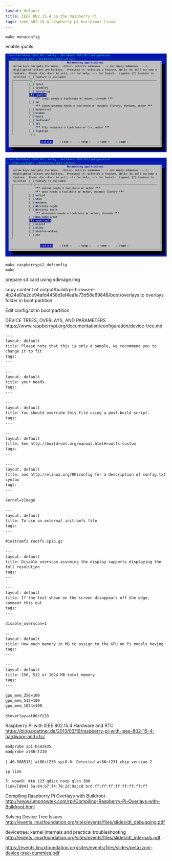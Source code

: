 ```yaml
---
layout: default
title: IEEE 802.15.4 on the Raspberry Pi
tags: ieee 802.15.4 raspberry pi buildroot linux
---
```


```
make menuconfig
```

enable iputils

![buildroot-iputils](/assets/img/buildroot-iputils.png)

![buildroot-wpan-tools](/assets/img/buildroot-wpan-tools.png)

```
make raspberrypi2_defconfig
make
```

prepare sd card using sdimage.img

copy content of output/build/rpi-firmware-4b24a81a2ce94afd4458d1af4ea1e73d58e69848/boot/overlays to overlays folder in boot partition

Edit config.txt in boot partition

DEVICE TREES, OVERLAYS, AND PARAMETERS https://www.raspberrypi.org/documentation/configuration/device-tree.md

```
---
layout: default
title: Please note that this is only a sample, we recommend you to change it to fit
tags:
---

---
layout: default
title: your needs.
tags:
---

---
layout: default
title: You should override this file using a post-build script.
tags:
---

---
layout: default
title: See http://buildroot.org/manual.html#rootfs-custom
tags:
---

---
layout: default
title: and http://elinux.org/RPiconfig for a description of config.txt syntax
tags:
---

kernel=zImage

---
layout: default
title: To use an external initramfs file
tags:
---

#initramfs rootfs.cpio.gz

---
layout: default
title: Disable overscan assuming the display supports displaying the full resolution
tags:
---

---
layout: default
title: If the text shown on the screen disappears off the edge, comment this out
tags:
---

disable_overscan=1

---
layout: default
title: How much memory in MB to assign to the GPU on Pi models having
tags:
---

---
layout: default
title: 256, 512 or 1024 MB total memory
tags:
---

gpu_mem_256=100
gpu_mem_512=100
gpu_mem_1024=100

dtoverlay=at86rf233
```

Raspberry PI with IEEE 802.15.4 Hardware and RTC https://blog.poettner.de/2013/03/19/raspberry-pi-with-ieee-802-15-4-hardware-and-rtc/

```
modprobe spi-bcm2835
modprobe at86rf230

[ 46.508513] at86rf230 spi0.0: Detected at86rf231 chip version 2
```

```
ip link
```

```
3: wpan0: mtu 123 qdisc noop qlen 300
link/[804] 5a:84:b7:f4:78:2d:9a:c8 brd ff:ff:ff:ff:ff:ff:ff:ff
```

Compiling Raspberry Pi Overlays with Buildroot http://www.jumpnowtek.com/rpi/Compiling-Raspberry-Pi-Overlays-with-Buildroot.html

Solving Device Tree Issues http://events.linuxfoundation.org/sites/events/files/slides/dt_debugging.pdf

devicetree: kernel internals and practical troubleshooting http://events.linuxfoundation.org/sites/events/files/slides/dt_internals.pdf

https://events.linuxfoundation.org/sites/events/files/slides/petazzoni-device-tree-dummies.pdf